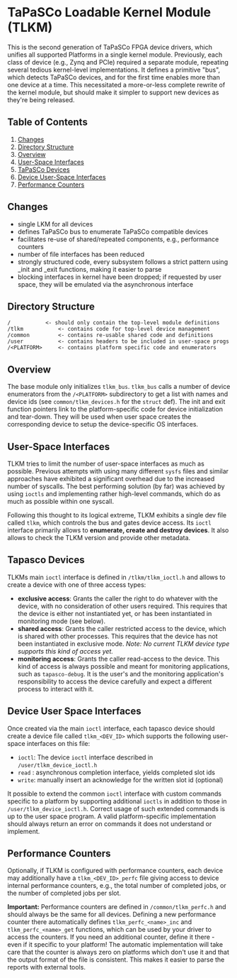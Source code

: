 TaPaSCo Loadable Kernel Module (TLKM)
=====================================

This is the second generation of TaPaSCo FPGA device drivers, which unifies all
supported Platforms in a single kernel module. Previously, each class of device
(e.g., Zynq and PCIe) required a separate module, repeating several tedious
kernel-level implementations. It defines a primitive "bus", which detects
TaPaSCo devices, and for the first time enables more than one device at a time.
This necessitated a more-or-less complete rewrite of the kernel module, but
should make it simpler to support new devices as they're being released.

Table of Contents
-----------------

  1.  <a href="#changes">Changes</a>
  2.  <a href="#dirs">Directory Structure</a>
  3.  <a href="#overview">Overview</a>
  4.  <a href="#user-space-ifs">User-Space Interfaces</a>
  5.  <a href="#devices">TaPaSCo Devices</a>
  6.  <a href="#device-ifs">Device User-Space Interfaces</a>
  7.  <a href="#perfc">Performance Counters</a>

Changes <a name="changes"/>
-------

  *  single LKM for all devices
  *  defines TaPaSCo bus to enumerate TaPaSCo compatible devices
  *  facilitates re-use of shared/repeated components, e.g., performance counters
  *  number of file interfaces has been reduced
  *  strongly structured code, every subsystem follows a strict pattern using
     _init and _exit functions, making it easier to parse
  *  blocking interfaces in kernel have been dropped; if requested by user space,
     they will be emulated via the asynchronous interface

Directory Structure <a name="dirs"/>
-------------------

```
/			<- should only contain the top-level module definitions
/tlkm			<- contains code for top-level device management
/common			<- contains re-usable shared code and definitions
/user			<- contains headers to be included in user-space progs
/<PLATFORM>		<- contains platform specific code and enumerators
```

Overview <a name="overview"/>
--------

The base module only initializes `tlkm_bus`. `tlkm_bus` calls a number of device
enumerators from the `/<PLATFORM>` subdirectory to get a list with names and 
device ids (see `common/tlkm_devices.h` for the `struct` def). The init and exit
function pointers link to the platform-specific code for device initialization
and tear-down. They will be used when user space creates the corresponding
device to setup the device-specific OS interfaces.

User-Space Interfaces <a name="user-space-ifs"/>
---------------------

TLKM tries to limit the number of user-space interfaces as much as possible.
Previous attempts with using many different `sysfs` files and similar approaches
have exhibited a significant overhead due to the increased number of syscalls.
The best performing solution (by far) was achieved by using `ioctls` and
implementing rather high-level commands, which do as much as possible within one
syscall.

Following this thought to its logical extreme, TLKM exhibits a single dev file
called `tlkm`, which controls the bus and gates device access. Its `ioctl`
interface primarily allows to **enumerate, create and destroy devices**. It also
allows to check the TLKM version and provide other metadata.

Tapasco Devices <a name="devices"/>
---------------

TLKMs main `ioctl` interface is defined in `/tlkm/tlkm_ioctl.h` and allows to
create a device with one of three access types:

  *  **exclusive access**: Grants the caller the right to do whatever with the
     device, with no consideration of other users required. This requires that
     the device is either not instantiated yet, or has been instantiated in
     monitoring mode (see below).
  *  **shared access**: Grants the caller restricted access to the device, which
     is shared with other processes. This requires that the device has not been
     instantiated in exclusive mode.
     _Note: No current TLKM device type supports this kind of access yet._
  *  **monitoring access**: Grants the caller read-access to the device. This
     kind of access is always possible and meant for monitoring applications,
     such as `tapasco-debug`. It is the user's and the monitoring application's
     responsibility to access the device carefully and expect a different
     process to interact with it.

Device User Space Interfaces <a name="device-ifs"/>
----------------------------

Once created via the main `ioctl` interface, each tapasco device should create
a device file called `tlkm_<DEV_ID>` which supports the following user-space
interfaces on this file:

  *  `ioctl`: The device `ioctl` interface described in `/user/tlkm_device_ioctl.h`
  *  `read` : asynchronous completion interface, yields completed slot ids
  *  `write`: manually insert an acknowledge for the written slot id (optional)

It possible to extend the common `ioctl` interface with custom commands specific
to a platform by supporting additional `ioctls` in addition to those in
`/user/tlkm_device_ioctl.h`. Correct usage of such extended commands is up to
the user space program. A valid platform-specific implementation should always
return an error on commands it does not understand or implement.

Performance Counters <a name="perfc"/>
--------------------

Optionally, if TLKM is configured with performance counters, each device may
additionally have a `tlkm_<DEV_ID>_perfc` file giving access to device internal
performance counters, e.g., the total number of completed jobs, or the number of
completed jobs per slot.

**Important:** Performance counters are defined in `/common/tlkm_perfc.h` and
should always be the same for all devices. Defining a new performance counter
there automatically defines `tlkm_perfc_<name>_inc` and `tlkm_perfc_<name>_get`
functions, which can be used by your driver to access the counters. If you need
an additional counter, define it there - even if it specific to your platform!
The automatic implementation will take care that the counter is always zero on
platforms which don't use it and that the output format of the file is
consistent. This makes it easier to parse the reports with external tools.

